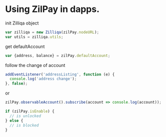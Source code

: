 # Using ZilPay in dapps.


init Zilliqa object
```javaScript
var zilliqa = new Zilliqa(zilPay.nodeURL);
var utils = zilliqa.utils;
```

get defaultAccount
```javaScript
var {address, balance} = zilPay.defaultAccount;
```


follow the change of account
```javaScript
addEventListener('addressListing', function (e) {
  console.log('address change');
}, false);
```
or
```javaScript
zilPay.observableAccount().subscribe(account => console.log(account));
```


```javaScript
if (zilPay.isEnable) {
  // is unlocked
} else {
  // is blocked
}
```